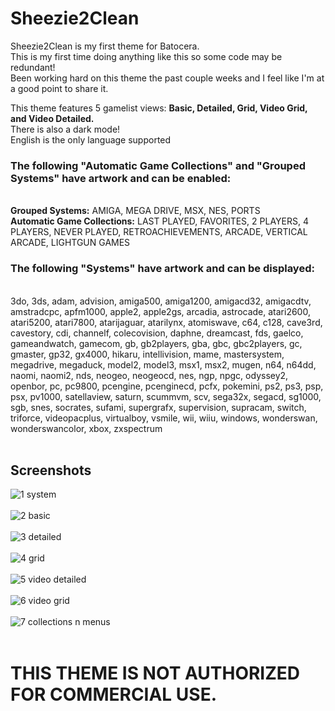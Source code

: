 # Sheezie2Clean
Sheezie2Clean is my first theme for Batocera.<br>
This is my first time doing anything like this so some code may be redundant!<br>
Been working hard on this theme the past couple weeks and I feel like I'm at a good point to share it.<br>

This theme features 5 gamelist views: <b>Basic, Detailed, Grid, Video Grid, and Video Detailed.</b> <br>
There is also a dark mode! <br>
English is the only language supported

<h3>The following "Automatic Game Collections" and "Grouped Systems" have artwork and can be enabled:</h3> <br>
<b>Grouped Systems:</b> AMIGA, MEGA DRIVE, MSX, NES, PORTS <br>
<b>Automatic Game Collections:</b> LAST PLAYED, FAVORITES, 2 PLAYERS, 4 PLAYERS, NEVER PLAYED, RETROACHIEVEMENTS, ARCADE, VERTICAL ARCADE, LIGHTGUN GAMES <br>

<h3>The following "Systems" have artwork and can be displayed:</h3> <br>
3do, 3ds, adam, advision, amiga500, amiga1200, amigacd32, amigacdtv, amstradcpc, apfm1000, apple2, apple2gs, arcadia, astrocade, atari2600, atari5200, atari7800, atarijaguar, atarilynx, atomiswave, c64, c128, cave3rd, cavestory, cdi, channelf, colecovision, daphne, dreamcast, fds, gaelco, gameandwatch, gamecom, gb, gb2players, gba, gbc, gbc2players, gc, gmaster, gp32, gx4000, hikaru, intellivision, mame, mastersystem, megadrive, megaduck, model2, model3, msx1, msx2, mugen, n64, n64dd, naomi, naomi2, nds, neogeo, neogeocd, nes, ngp, npgc, odyssey2, openbor, pc, pc9800, pcengine, pcenginecd, pcfx, pokemini, ps2, ps3, psp, psx, pv1000, satellaview, saturn, scummvm, scv, sega32x, segacd, sg1000, sgb, snes, socrates, sufami, supergrafx, supervision, supracam, switch, triforce, videopacplus, virtualboy, vsmile, wii, wiiu, windows, wonderswan, wonderswancolor, xbox, zxspectrum
<br>
<br>

<h2>Screenshots</h2>

![1 system](https://user-images.githubusercontent.com/116600451/197632964-6eb5b106-48ff-4bf8-8ba3-f2ed3f01ec71.jpg) <br>
<br>
![2 basic](https://user-images.githubusercontent.com/116600451/197633095-4fe321e6-bcc0-4b5c-84d3-02d8fb61d53f.jpg) <br>
<br>
![3 detailed](https://user-images.githubusercontent.com/116600451/197633118-810a11c5-faae-434e-810f-6d1164585091.jpg) <br>
<br>
![4 grid](https://user-images.githubusercontent.com/116600451/197633126-1ebcd9fb-8311-431f-be61-5c05d69d217d.jpg) <br>
<br>
![5 video detailed](https://user-images.githubusercontent.com/116600451/197633143-8de96b13-2032-4017-88ff-51f77b33a11b.jpg) <br>
<br>
![6 video grid](https://user-images.githubusercontent.com/116600451/197633153-5b69218b-5c9e-4606-a870-fd36eca5436c.jpg) <br>
<br>
![7 collections n menus](https://user-images.githubusercontent.com/116600451/197633171-730784cc-b7b3-4ef4-8b4b-9222854391e0.jpg) <br>
<br>


<h1>THIS THEME IS NOT AUTHORIZED FOR COMMERCIAL USE.</h1>
